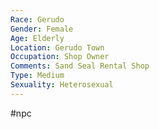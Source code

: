 ```yaml
---
Race: Gerudo
Gender: Female
Age: Elderly
Location: Gerudo Town
Occupation: Shop Owner
Comments: Sand Seal Rental Shop
Type: Medium
Sexuality: Heterosexual
---
```

#npc 

